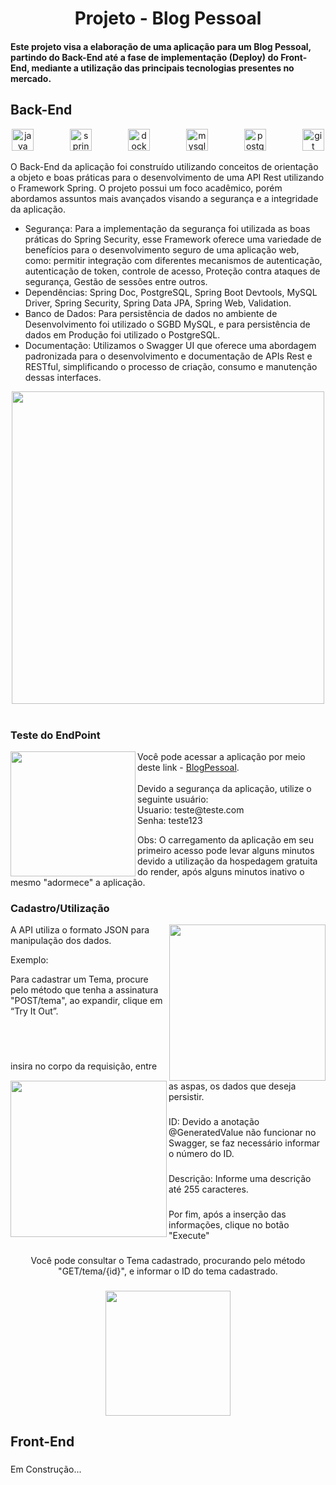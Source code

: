 
<h1 align="center">Projeto - Blog Pessoal</h1>


<h4 align="left">Este projeto visa a elaboração de uma aplicação para um Blog Pessoal, partindo do Back-End até a fase de implementação (Deploy) do Front-End, mediante a utilização das principais tecnologias presentes no mercado.</h4>

<h2 align="left">Back-End</h2>


<div align="center">
  <img src="https://cdn.jsdelivr.net/gh/devicons/devicon/icons/java/java-original.svg" height="35" alt="java logo"  />
  <img width="50" />
  <img src="https://cdn.jsdelivr.net/gh/devicons/devicon/icons/spring/spring-original.svg" height="35" alt="spring logo"  />
  <img width="50" />
  <img src="https://cdn.jsdelivr.net/gh/devicons/devicon/icons/docker/docker-original.svg" height="35" alt="docker logo"  />
  <img width="50" />
  <img src="https://cdn.jsdelivr.net/gh/devicons/devicon/icons/mysql/mysql-original.svg" height="35" alt="mysql logo"  />
  <img width="50" />
  <img src="https://cdn.jsdelivr.net/gh/devicons/devicon/icons/postgresql/postgresql-original.svg" height="35" alt="postgresql logo"  />
  <img width="50" />
  <img src="https://cdn.jsdelivr.net/gh/devicons/devicon/icons/git/git-original.svg" height="35" alt="git logo"  />
</div>


<p align="left">O Back-End da aplicação foi construído utilizando conceitos de orientação a objeto e boas práticas para o desenvolvimento de uma API Rest utilizando o Framework Spring. O projeto possui um foco acadêmico, porém abordamos assuntos mais avançados visando a segurança e a integridade da aplicação.</p>
        <ul>
          <li>Segurança:  Para a implementação da segurança foi utilizada as boas práticas do Spring Security, esse Framework oferece uma variedade de benefícios para o desenvolvimento seguro de uma aplicação web, como: permitir integração com diferentes mecanismos de autenticação, autenticação de token, controle de acesso, Proteção contra ataques de segurança, Gestão de sessões entre outros.</li>
          <li>Dependências: Spring Doc, PostgreSQL, Spring Boot Devtools, MySQL Driver, Spring Security, Spring Data JPA, Spring Web, Validation.</li>
          <li>Banco de Dados: Para persistência de dados no ambiente de Desenvolvimento foi utilizado o SGBD MySQL, e para persistência de dados em Produção foi utilizado o PostgreSQL.</li>
          <li>Documentação: Utilizamos o Swagger UI que oferece uma abordagem padronizada para o desenvolvimento e documentação de APIs Rest e RESTful, simplificando o processo de criação, consumo e manutenção dessas interfaces.</li>
        </ul>


<div align="center">
  <img height="500" src="https://ik.imagekit.io/wzl99vhez/BlogPessoal/BlogPessoal.png?updatedAt=1704564967551"  />
</div>


<div align="left">
</div>


<br clear="both">

<h3 align="left">Teste do EndPoint</h3>


<img align="left" height="200" src="https://ik.imagekit.io/wzl99vhez/BlogPessoal/LoginBlog.png?updatedAt=1704557085426"  />


<p align="left">Você pode acessar a aplicação por meio deste link - <a href="https://blogpessoal-neh7.onrender.com">BlogPessoal</a>. <br><br>Devido a segurança da aplicação, utilize o seguinte usuário: <br>Usuario: teste@teste.com <br>Senha: teste123</p>


<p align="left">Obs: O carregamento da aplicação em seu primeiro acesso pode levar alguns minutos devido a utilização da hospedagem gratuita do render, após alguns minutos inativo o mesmo "adormece" a aplicação.</p>


<h3 align="left">Cadastro/Utilização</h3>


<img align="right" height="250" src="https://ik.imagekit.io/wzl99vhez/BlogPessoal/CadastroTema1.png?updatedAt=1704559429791"  />


<p align="left">A API utiliza o formato JSON para manipulação dos dados.</p>


<p align="left">Exemplo:</p>


<p align="left">Para cadastrar um Tema, procure pelo método que tenha a assinatura "POST/tema", ao expandir, clique em “Try It Out”.</p>

<br>
<br>

<p align="left"></p>


<p align="left"></p>

<p align="left"></p>


<p align="left"></p>


<img align="left" height="250" src="https://ik.imagekit.io/wzl99vhez/BlogPessoal/CadastroTema2.png?updatedAt=1704560006812"  />

###

<p align="left">insira no corpo da requisição, entre as aspas, os dados que deseja persistir.</p>

###

<p align="left">ID: Devido a anotação @GeneratedValue não funcionar no Swagger, se faz necessário informar o número do ID.</p>

###

<p align="left">Descrição: Informe uma descrição até 255 caracteres.</p>

###

<p align="left">Por fim, após a inserção das informações, clique no botão "Execute"</p>

###

<p align="left"></p>

###

<p align="left"></p>

###

<p align="center">Você pode consultar o Tema cadastrado, procurando pelo método "GET/tema/{id}", e informar o ID do tema cadastrado.</p>

###

<div align="center">
  <img height="200" src="https://ik.imagekit.io/wzl99vhez/BlogPessoal/LogTema.png?updatedAt=1704562732447"  />
</div>

###

<h2 align="left">Front-End</h2>

###

<p align="left">Em Construção...</p>

###
